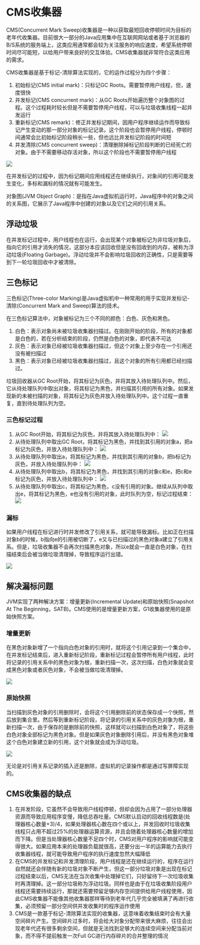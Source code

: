 # CMS收集器

CMS(Concurrent Mark Sweep)收集器是一种以获取最短回收停顿时间为目标的老年代收集器。目前很大一部分的Java应用集中在互联网网站或者基于浏览器的B/S系统的服务端上，这类应用通常都会较为关注服务的响应速度，希望系统停顿时间尽可能短，以给用户带来良好的交互体验。CMS收集器就非常符合这类应用的需求。

CMS收集器是基于标记-清除算法实现的，它的运作过程分为四个步骤：

1. 初始标记(CMS initial mark)：只标记GC Roots。需要暂停用户线程，但，速度很快
2. 并发标记(CMS concurrent mark)：从GC Roots开始遍历整个对象图的过程。这个过程耗时较长但是不需要暂停用户线程，可以与垃圾收集线程一起并发运行
3. 重新标记(CMS remark)：修正并发标记期间，因用户程序继续运作而导致标记产生变动的那一部分对象的标记记录。这个阶段也会暂停用户线程，停顿时间通常会比初始标记阶段稍长一些，但也远比并发标记阶段的时间短
4. 并发清除(CMS concurrent sweep)：清理删除掉标记阶段判断的已经死亡的对象。由于不需要移动存活对象，所以这个阶段也不需要暂停用户线程

![](../../img/cms.png)

在并发标记的过程中，因为标记期间应用线程还在继续执行，对象间的引用可能发生变化，多标和漏标的情况就有可能发生。

对象图(JVM Object Graph)：是指在Java虚拟机运行时，Java程序中的对象之间的关系图，它展示了Java程序中创建的对象以及它们之间的引用关系。

## 浮动垃圾

在并发标记过程中，用户线程也在运行，会出现某个对象被标记为非垃圾对象后，指向它的引用才消失的情况，这部分本应该回收但是没有回收到的内存，被称为浮动垃圾(Floating Garbage)。浮动垃圾并不会影响垃圾回收的正确性，只是需要等到下一轮垃圾回收中才被清除。

## 三色标记

三色标记(Three-color Marking)是Java虚拟机中一种常用的用于实现并发标记-清除(Concurrent Mark and Sweep)算法的技术。

在三色标记算法中，对象被标记为三个不同的颜色：白色、灰色和黑色。

1. 白色：表示对象尚未被垃圾收集器扫描过。在刚刚开始的阶段，所有的对象都是白色的，若在分析结束的阶段，仍然是白色的对象，即代表不可达
2. 灰色：表示对象已经被垃圾收集器扫描过，但这个对象上至少存在一个引用还没有被扫描过
3. 黑色：表示对象已经被垃圾收集器扫描过，且这个对象的所有引用都已经扫描过。

垃圾回收器从GC Root开始，将其标记为灰色，并将其放入待处理队列中。然后，它从待处理队列中取出对象，将其标记为黑色，并扫描其引用的所有对象。如果发现新的未被扫描的对象，将其标记为灰色并放入待处理队列中。这个过程一直重复，直到待处理队列为空。

### 三色标记过程

1. 从GC Root开始，将其标记为灰色，并将其放入待处理队列中：
![](../../img/ThreeColorMarking1.png)
2. 从待处理队列中取出GC Root，将其标记为黑色，并找到其引用的对象a，把a标记为灰色，并放入待处理队列中：
![](../../img/ThreeColorMarking2.png)
3. 从待处理队列中取出a，将其标记为黑色，并找到其引用的对象b，把b标记为灰色，并放入待处理队列中：
![](../../img/ThreeColorMarking3.png)
4. 从待处理队列中取出b，将其标记为黑色，并找到其引用的对象c和e，把c和e标记为灰色，并放入待处理队列中：
![](../../img/ThreeColorMarking4.png)
5. 从待处理队列中取出c，将其标记为黑色，c没有引用的对象。继续从队列中取出e，将其标记为黑色，e也没有引用的对象，此时队列为空，标记过程结束：
![](../../img/ThreeColorMarking5.png)

### 漏标

如果用户线程在标记进行时并发修改了引用关系，就可能导致漏标。比如正在扫描对象b的时候，b指向e的引用被切断了，e又与已扫描过的黑色对象a建立了引用关系。但是，垃圾收集器不会再次扫描黑色对象，所以e就会一直是白色对象，在扫描结束后会被当做垃圾清理掉，导致程序运行出错。

![](../../img/ThreeColorMarking6.png)

## 解决漏标问题

JVM实现了两种解决方案：增量更新(Incremental Update)和原始快照(Snapshot At The Beginning，SATB)。CMS使用的是增量更新方案，G1收集器使用的是原始快照方案。

### 增量更新

在黑色对象新增了一个指向白色对象的引用时，就将这个引用记录到一个集合中，在并发标记结束后，进入重新标记阶段，重新标记过程会暂停所有用户线程，此时将记录的引用关系中的黑色对象为根，重新扫描一次，这次扫描，白色对象就会变成黑色对象或者灰色对象，不会被当做垃圾清理掉。

![](../../img/ThreeColorMarking7.png)

### 原始快照

当扫描到灰色对象的引用删除时，会将这个引用删除前的状态保存成一个快照，然后放到集合里。然后等到重新标记阶段，将记录的引用关系中的灰色对象为根，重新扫描一次，由于保存的是删除前的快照，这样就可以扫描到白色对象了，将这些白色对象全部标记为黑色对象。但是如果灰色对象删除引用后，并没有黑色对象堆这个白色对象建立新的引用，这个对象就会成为浮动垃圾。

![](../../img/ThreeColorMarking8.png)

无论是对引用关系记录的插入还是删除，虚拟机的记录操作都是通过写屏障实现的。

## CMS收集器的缺点

1. 在并发阶段，它虽然不会导致用户线程停顿，但却会因为占用了一部分处理器资源而导致应用程序变慢，降低总吞吐量。CMS默认启动的回收线程数是(处理器核心数量+3)/4，如果处理器核心数在四个或以上，并发回收时垃圾收集线程只占用不超过25%的处理器运算资源，并且会随着处理器核心数量的增加而下降。但是当处理器核心数量不足四个时，CMS对用户程序的影响就可能变得很大。如果应用本来的处理器负载就很高，还要分出一半的运算能力去执行收集器线程，就可能导致用户程序的执行速度忽然大幅降低
2. 在CMS的并发标记和并发清理阶段，用户线程是还在继续运行的，程序在运行自然就还会伴随有新的垃圾对象不断产生，但这一部分垃圾对象是出现在标记过程结束以后，CMS无法在当次收集中处理掉它们，只好留待下一次垃圾收集时再清理掉。这一部分垃圾称为浮动垃圾。同样也是由于在垃圾收集阶段用户线程还需要持续运行，那就还需要预留足够内存空间提供给用户线程使用，因此CMS收集器不能像其他收集器那样等待到老年代几乎完全被填满了再进行收集，必须预留一部分空间供并发收集时的程序运作使用
3. CMS是一款基于标记-清除算法实现的收集器，这意味着收集结束时会有大量空间碎片产生。空间碎片过多时，将会给大对象分配带来很大麻烦，往往会出现老年代还有很多剩余空间，但就是无法找到足够大的连续空间来分配当前对象，而不得不提前触发一次Full GC进行内存碎片的合并整理的情况
